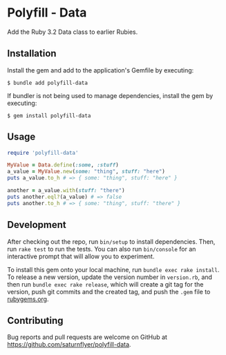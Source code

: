 # Polyfill - Data

Add the Ruby 3.2 Data class to earlier Rubies.

## Installation

Install the gem and add to the application's Gemfile by executing:

    $ bundle add polyfill-data

If bundler is not being used to manage dependencies, install the gem by executing:

    $ gem install polyfill-data

## Usage

```ruby
require 'polyfill-data'

MyValue = Data.define(:some, :stuff)
a_value = MyValue.new(some: "thing", stuff: "here")
puts a_value.to_h # => { some: "thing", stuff: "here" }

another = a_value.with(stuff: "there")
puts another.eql?(a_value) # => false
puts another.to_h # => { some: "thing", stuff: "there" }
```

## Development

After checking out the repo, run `bin/setup` to install dependencies. Then, run `rake test` to run the tests. You can also run `bin/console` for an interactive prompt that will allow you to experiment.

To install this gem onto your local machine, run `bundle exec rake install`. To release a new version, update the version number in `version.rb`, and then run `bundle exec rake release`, which will create a git tag for the version, push git commits and the created tag, and push the `.gem` file to [rubygems.org](https://rubygems.org).

## Contributing

Bug reports and pull requests are welcome on GitHub at https://github.com/saturnflyer/polyfill-data.
